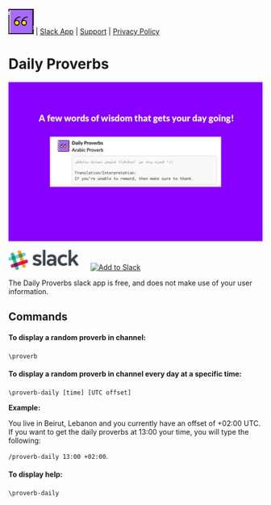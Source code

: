 

<a href="index.html"><img src="quote.png" alt="App Logo" width="50"/></a> | [Slack App]() | [Support](support.html) | [Privacy Policy](privacy.html)

# Daily Proverbs

![banner](banner1.png)



<img src="slack.png" 
alt="Slack Logo" width="139" height="40"/> &nbsp;&nbsp;&nbsp;&nbsp; <a href="https://slack.com/oauth/authorize?client_id=331659713222.331660666310&scope=commands,incoming-webhook,team:read,chat:write:bot"><img alt="Add to Slack" height="40" width="139" src="https://platform.slack-edge.com/img/add_to_slack.png" srcset="https://platform.slack-edge.com/img/add_to_slack.png 1x, https://platform.slack-edge.com/img/add_to_slack@2x.png 2x" /></a>


The Daily Proverbs slack app is free, and does not make use of your user information.

## Commands
#### To display a random proverb in channel:
`\proverb`

#### To display a random proverb in channel every day at a specific time:
`\proverb-daily [time] [UTC offset]`

**Example:**

You live in Beirut, Lebanon and you currently have an offset of +02:00 UTC. If you want to get the daily proverbs at 13:00 your time, you will type the following: 

`/proverb-daily 13:00 +02:00`.


#### To display help:
`\proverb-daily`
